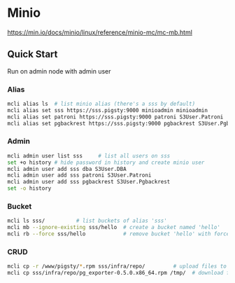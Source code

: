 # Minio

https://min.io/docs/minio/linux/reference/minio-mc/mc-mb.html


## Quick Start

Run on admin node with admin user

### Alias

```bash
mcli alias ls  # list minio alias (there's a sss by default)
mcli alias set sss https://sss.pigsty:9000 minioadmin minioadmin
mcli alias set patroni https://sss.pigsty:9000 patroni S3User.Patroni
mcli alias set pgbackrest https://sss.pigsty:9000 pgbackrest S3User.Pgbackrest
```


### Admin

```bash
mcli admin user list sss     # list all users on sss
set +o history # hide password in history and create minio user
mcli admin user add sss dba S3User.DBA
mcli admin user add sss patroni S3User.Patroni
mcli admin user add sss pgbackrest S3User.Pgbackrest
set -o history 
```


### Bucket

```bash
mcli ls sss/          # list buckets of alias 'sss'
mcli mb --ignore-existing sss/hello  # create a bucket named 'hello'
mcli rb --force sss/hello            # remove bucket 'hello' with force
```


### CRUD

```bash
mcli cp -r /www/pigsty/*.rpm sss/infra/repo/         # upload files to bucket 'infra' with prefix 'repo'
mcli cp sss/infra/repo/pg_exporter-0.5.0.x86_64.rpm /tmp/  # download file from minio to local
```